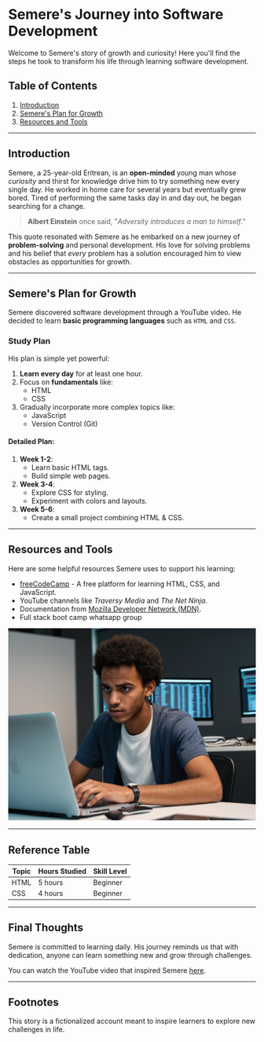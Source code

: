 # Semere's Journey into Software Development

Welcome to Semere's story of growth and curiosity! Here you'll find the steps he took to transform his life through learning software development.

## Table of Contents
1. [Introduction](#introduction)
2. [Semere's Plan for Growth](#semeres-plan-for-growth)
3. [Resources and Tools](#resources-and-tools)

---

## Introduction

Semere, a 25-year-old Eritrean, is an **open-minded** young man whose *curiosity* and thirst for knowledge drive him to try something new every single day. He worked in home care for several years but eventually grew bored. Tired of performing the same tasks day in and day out, he began searching for a change.

> **Albert Einstein** once said, "_Adversity introduces a man to himself._" 

This quote resonated with Semere as he embarked on a new journey of **problem-solving** and personal development. His love for solving problems and his belief that _every_ problem has a solution encouraged him to view obstacles as opportunities for growth.

---

## Semere's Plan for Growth

Semere discovered software development through a YouTube video. He decided to learn **basic programming languages** such as `HTML` and `CSS`.

### Study Plan

His plan is simple yet powerful:

1. **Learn every day** for at least one hour.
2. Focus on **fundamentals** like:
   - HTML
   - CSS
3. Gradually incorporate more complex topics like:
   - JavaScript
   - Version Control (Git)
   
#### Detailed Plan:

1. **Week 1-2**:
   - Learn basic HTML tags.
   - Build simple web pages.
2. **Week 3-4**:
   - Explore CSS for styling.
   - Experiment with colors and layouts.
3. **Week 5-6**:
   - Create a small project combining HTML & CSS.

---

## Resources and Tools

Here are some helpful resources Semere uses to support his learning:

- [freeCodeCamp](https://www.freecodecamp.org/) - A free platform for learning HTML, CSS, and JavaScript.
- YouTube channels like *Traversy Media* and *The Net Ninja*.
- Documentation from [Mozilla Developer Network (MDN)](https://developer.mozilla.org/).
- Full stack boot camp whatsapp group 

![Coding on a Laptop](images/smura.png) 


---

## Reference Table

| Topic         | Hours Studied | Skill Level    |
| ------------- | ------------- | -------------- |
| HTML          | 5 hours       | Beginner       |
| CSS           | 4 hours       | Beginner       |

---

## Final Thoughts

Semere is committed to learning daily. His journey reminds us that with dedication, anyone can learn something new and grow through challenges.

You can watch the YouTube video that inspired Semere [here](https://youtu.be/WR1ydijTx5E?si=bqwRyxVjveBVFFcu).

---

## Footnotes

This story is a fictionalized account meant to inspire learners to explore new challenges in life. 